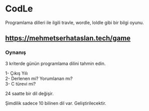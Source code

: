 # CodLe
Programlama dilleri ile ilgili travle, wordle, loldle gibi bir bilgi oyunu.

## https://mehmetserhataslan.tech/game

### Oynanış

3 kriterde günün programlama dilini tahmin edin.

1- Çıkış Yılı <br>
2- Derlenen mi? Yorumlanan mı? <br>
3- C türevi mi? <br>

24 saatte bir dil değişir.

Şimdilik sadece 10 bilinen dil var. Geliştirilecektir.